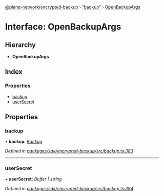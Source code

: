 [@planq-network/encrypted-backup](../README.md) › ["backup"](../modules/_backup_.md) › [OpenBackupArgs](_backup_.openbackupargs.md)

# Interface: OpenBackupArgs

## Hierarchy

* **OpenBackupArgs**

## Index

### Properties

* [backup](_backup_.openbackupargs.md#backup)
* [userSecret](_backup_.openbackupargs.md#usersecret)

## Properties

###  backup

• **backup**: *[Backup](_backup_.backup.md)*

*Defined in [packages/sdk/encrypted-backup/src/backup.ts:383](https://github.com/planq-network/planq-sdk/blob/master/packages/sdk/encrypted-backup/src/backup.ts#L383)*

___

###  userSecret

• **userSecret**: *Buffer | string*

*Defined in [packages/sdk/encrypted-backup/src/backup.ts:384](https://github.com/planq-network/planq-sdk/blob/master/packages/sdk/encrypted-backup/src/backup.ts#L384)*
